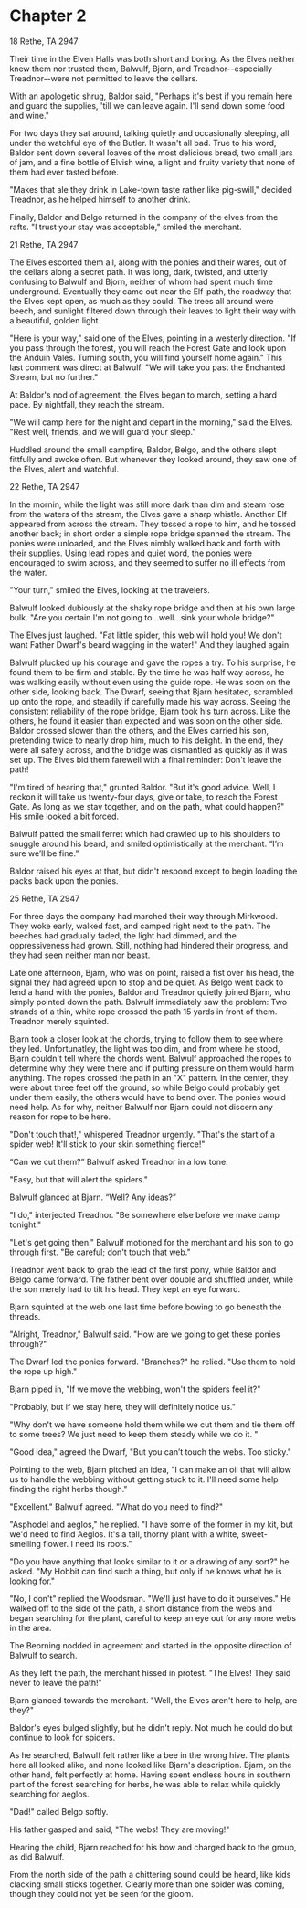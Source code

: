# Chapter 2

18 Rethe, TA 2947

Their time in the Elven Halls was both short and boring.  As the Elves neither knew them nor trusted them, Balwulf, Bjorn, and Treadnor--especially Treadnor--were not permitted to leave the cellars.

With an apologetic shrug, Baldor said, "Perhaps it's best if you remain here and guard the supplies, 'till we can leave again.  I'll send down some food and wine."

For two days they sat around, talking quietly and occasionally sleeping, all under the watchful eye of the Butler.  It wasn't all bad.  True to his word, Baldor sent down several loaves of the most delicious bread, two small jars of jam, and a fine bottle of Elvish wine, a light and fruity variety that none of them had ever tasted before.

"Makes that ale they drink in Lake-town taste rather like pig-swill," decided Treadnor, as he helped himself to another drink.

Finally, Baldor and Belgo returned in the company of the elves from the rafts.  "I trust your stay was acceptable," smiled the merchant.  

21 Rethe, TA 2947

The Elves escorted them all, along with the ponies and their wares, out of the cellars along a secret path.  It was long, dark, twisted, and utterly confusing to Balwulf and Bjorn, neither of whom had spent much time underground.  Eventually they came out near the Elf-path, the roadway that the Elves kept open, as much as they could.  The trees all around were beech, and sunlight filtered down through their leaves to light their way with a beautiful, golden light.

"Here is your way," said one of the Elves, pointing in a westerly direction.  "If you pass through the forest, you will reach the Forest Gate and look upon the Anduin Vales.  Turning south, you will find yourself home again."  This last comment was direct at Balwulf.  "We will take you past the Enchanted Stream, but no further."

At Baldor's nod of agreement, the Elves began to march, setting a hard pace.  By nightfall, they reach the stream.

"We will camp here for the night and depart in the morning," said the Elves.  "Rest well, friends, and we will guard your sleep."  

Huddled around the small campfire, Baldor, Belgo, and the others slept fittfully and awoke often.  But whenever they looked around, they saw one of the Elves, alert and watchful.

22 Rethe, TA 2947

In the mornin, while the light was still more dark than dim and steam rose from the waters of the stream, the Elves gave a sharp whistle.  Another Elf appeared from across the stream.  They tossed a rope to him, and he tossed another back; in short order a simple rope bridge spanned the stream.  The ponies were unloaded, and the Elves nimbly walked back and forth with their supplies.  Using lead ropes and quiet word, the ponies were encouraged to swim across, and they seemed to suffer no ill effects from the water.

"Your turn," smiled the Elves, looking at the travelers.

Balwulf looked dubiously at the shaky rope bridge and then at his own large bulk. "Are you certain I'm not going to...well...sink your whole bridge?"

The Elves just laughed.  "Fat little spider, this web will hold you!  We don't want Father Dwarf's beard wagging in the water!"  And they laughed again.

Balwulf plucked up his courage and gave the ropes a try.  To his surprise, he found them to be firm and stable.  By the time he was half way across, he  was walking easily without even using the guide rope.  He was soon on the other side, looking back.  The Dwarf, seeing that Bjarn hesitated, scrambled up onto the rope, and steadily if carefully made his way across.  Seeing the consistent reliability of the rope bridge, Bjarn took his turn across.  Like the others, he found it easier than expected and was soon on the other side.  Baldor crossed slower than the others, and the Elves carried his son, pretending twice to nearly drop him, much to his delight.  In the end, they were all safely across, and the bridge was dismantled as quickly as it was set up.  The Elves bid them farewell with a final reminder:  Don't leave the path!

"I'm tired of hearing that," grunted Baldor.  "But it's good advice.  Well, I reckon it will take us twenty-four days, give or take, to reach the Forest Gate.  As long as we stay together, and on the path, what could happen?"  His smile looked a bit forced.

Balwulf patted the small ferret which had crawled up to his shoulders to snuggle around his beard, and smiled optimistically at the merchant. “I’m sure we’ll be fine.”

Baldor raised his eyes at that, but didn't respond except to begin loading the packs back upon the ponies.

25 Rethe, TA 2947

For three days the company had marched their way through Mirkwood.  They woke early, walked fast, and camped right next to the path.  The beeches had gradually faded, the light had dimmed, and the oppressiveness had grown.  Still, nothing had hindered their progress, and they had seen neither man nor beast.

Late one afternoon, Bjarn, who was on point, raised a fist over his head, the signal they had agreed upon to stop and be quiet.  As Belgo went back to lend a hand with the ponies, Baldor and Treadnor quietly joined Bjarn, who simply pointed down the path.  Balwulf immediately saw the problem:  Two strands of a thin, white rope crossed the path 15 yards in front of them.  Treadnor merely squinted. 

Bjarn took a closer look at the chords, trying to follow them to see where they led.  Unfortunatley, the light was too dim, and from where he stood, Bjarn couldn't tell where the chords went.  Balwulf approached the ropes to determine why they were there and if putting pressure on them would harm anything.  The ropes crossed the path in an "X" pattern.  In the center, they were about three feet off the ground, so while Belgo could probably get under them easily, the others would have to bend over.  The ponies would need help.  As for why, neither Balwulf nor Bjarn could not discern any reason for rope to be here.

"Don't touch that!," whispered Treadnor urgently.  "That's the start of a spider web!  It'll stick to your skin something fierce!"

“Can we cut them?” Balwulf asked Treadnor in a low tone.

"Easy, but that will alert the spiders."

Balwulf glanced at Bjarn. “Well? Any ideas?”

"I do," interjected Treadnor.  "Be somewhere else before we make camp tonight."

"Let's get going then." Balwulf motioned for the merchant and his son to go through first. "Be careful; don't touch that web."

Treadnor went back to grab the lead of the first pony, while Baldor and Belgo came forward.  The father bent over double and shuffled under, while the son merely had to tilt his head.  They kept an eye forward.

Bjarn squinted at the web one last time before bowing to go beneath the threads.

"Alright, Treadnor," Balwulf said. "How are we going to get these ponies through?"

The Dwarf led the ponies forward.  "Branches?" he relied. "Use them to hold the rope up high."

Bjarn piped in, "If we move the webbing, won't the spiders feel it?"

"Probably, but if we stay here, they will definitely notice us."

"Why don't we have someone hold them while we cut them and tie them off to some trees?  We just need to keep them steady while we do it. "

"Good idea," agreed the Dwarf, "But you can’t touch the webs.  Too sticky."

Pointing to the web, Bjarn pitched an idea, "I can make an oil that will allow us to handle the webbing without getting stuck to it. I'll need some help finding the right herbs though."

"Excellent." Balwulf agreed. "What do you need to find?"

"Asphodel and aeglos," he replied.  "I have some of the former in my kit, but we'd need to find Aeglos.  It's a tall, thorny plant with a white, sweet-smelling flower.  I need its roots."

"Do you have anything that looks similar to it or a drawing of any sort?" he asked. "My Hobbit can find such a thing, but only if he knows what he is looking for."

"No, I don't" replied the Woodsman.  "We'll just have to do it ourselves."  He walked off to the side of the path, a short distance from the webs and began searching for the plant, careful to keep an eye out for any more webs in the area.

The Beorning nodded in agreement and started in the opposite direction of Balwulf to search.

As they left the path, the merchant hissed in protest.  "The Elves!  They said never to leave the path!"

Bjarn glanced towards the merchant. "Well, the Elves aren't here to help, are they?"

Baldor's eyes bulged slightly, but he didn't reply.   Not much he could do but continue to look for spiders.

As he searched, Balwulf felt rather like a bee in the wrong hive.  The plants here all looked alike, and none looked like Bjarn's description.  Bjarn, on the other hand, felt perfectly at home.  Having spent endless hours in southern part of the forest searching for herbs, he was able to relax while quickly searching for aeglos.

"Dad!" called Belgo softly.

His father gasped and said, "The webs!  They are moving!"

Hearing the child, Bjarn reached for his bow and charged back to the group, as did Balwulf.

From the north side of the path a chittering sound could be heard, like kids clacking small sticks together.  Clearly more than one spider was coming, though they could not yet be seen for the gloom.
